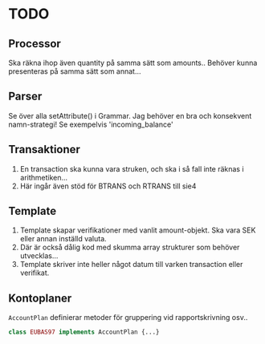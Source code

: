 # TODO

## Processor

Ska räkna ihop även quantity på samma sätt som amounts..
Behöver kunna presenteras på samma sätt som annat...

## Parser

Se över alla setAttribute() i Grammar. Jag behöver en bra och konsekvent namn-strategi!
Se exempelvis 'incoming_balance'

## Transaktioner

1. En transaction ska kunna vara struken, och ska i så fall inte räknas i arithmetiken...
1. Här ingår även stöd för BTRANS och RTRANS till sie4

## Template

1. Template skapar verifikationer med vanlit amount-objekt. Ska vara SEK eller annan inställd valuta.
1. Där är också dålig kod med skumma array strukturer som behöver utvecklas...
1. Template skriver inte heller något datum till varken transaction eller verifikat.

## Kontoplaner

`AccountPlan` definierar metoder för gruppering vid rapportskrivning osv..

```php
class EUBAS97 implements AccountPlan {...}
```
